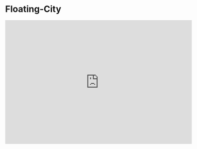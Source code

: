 # Floating-City
<iframe width="600" height="400" allowfullscreen style="border-style:none;" src="https://cdn.pannellum.org/2.5/pannellum.htm#panorama=https%3A//jiayuq925.github.io/Floating-City/City.jpg&title=https%3A//github.com/jiayuq925/Floating-City/blob/main/City.jpg%3Fraw%3Dtrue&autoLoad=true"></iframe>
